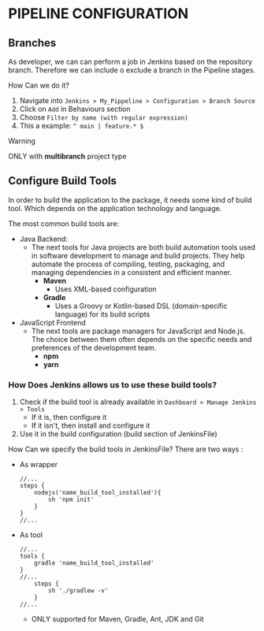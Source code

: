 # PIPELINE CONFIGURATION

## Branches

As developer, we can can perform a job in Jenkins based on the repository branch. Therefore we can include o exclude a branch in the Pipeline stages.

How Can we do it?

1. Navigate into `Jenkins > My_Pippeline > Configuration > Branch Source`
1. Click on `Add` in Behaviours section
1. Choose `Filter by name (with regular expression)`
1. This a example: `^ main | feature.* $`

> [!WARNING]
> ONLY with **multibranch** project type

## Configure Build Tools

In order to build the application to the package, it needs some kind of build tool. Which depends on the application technology and language.

The most common build tools are:

- Java Backend:
    - The next tools for Java projects are both build automation tools used in software development to manage and build projects. They help automate the process of compiling, testing, packaging, and managing dependencies in a consistent and efficient manner. 
        - **Maven**
            - Uses XML-based configuration
        - **Gradle**
            - Uses a Groovy or Kotlin-based DSL (domain-specific language) for its build scripts
- JavaScript Frontend
    -  The next tools are package managers for JavaScript and Node.js. The choice between them often depends on the specific needs and preferences of the development team.
        - **npm**
        - **yarn**

### How Does Jenkins allows us to use these build tools?

1. Check if the build tool is already available in `Dashboard > Manage Jenkins > Tools`
    - If it is, then configure it
    - If it isn't, then install and configure it
1. Use it in the build configuration (build section of JenkinsFile)

How Can we specify the build tools in JenkinsFile?
There are two ways :

- As wrapper
    ```
    //...
    steps {
        nodejs('name_build_tool_installed'){
            sh 'npm init'
        }
    }
    //...
    ```
- As tool
    ```
    //...
    tools {
        gradle 'name_build_tool_installed'
    }
    //...
        steps {
            sh './gradlew -v'
        }
    //...
    ```
     - ONLY supported for Maven, Gradle, Ant, JDK and Git
